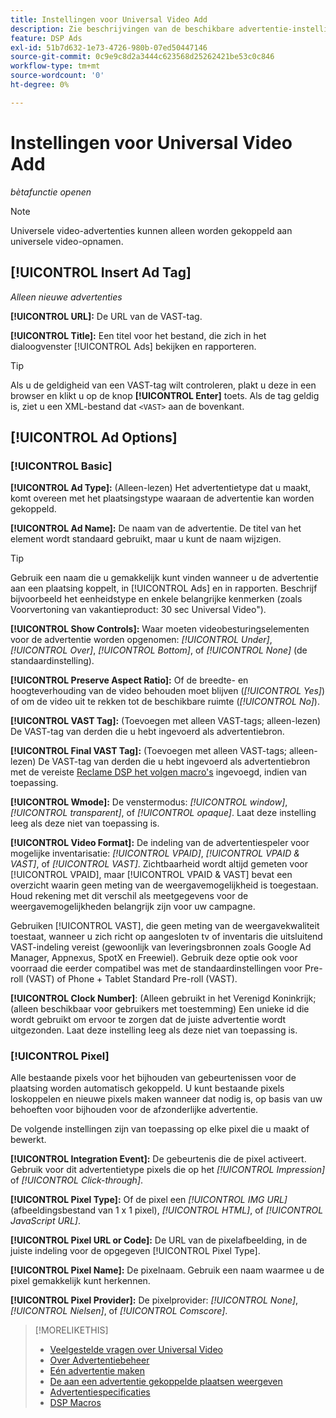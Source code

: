 ```yaml
---
title: Instellingen voor Universal Video Add
description: Zie beschrijvingen van de beschikbare advertentie-instellingen voor universele videoadvertenties.
feature: DSP Ads
exl-id: 51b7d632-1e73-4726-980b-07ed50447146
source-git-commit: 0c9e9c8d2a3444c623568d25262421be53c0c846
workflow-type: tm+mt
source-wordcount: '0'
ht-degree: 0%

---
```


# Instellingen voor Universal Video Add

*bètafunctie openen*

>[!NOTE]
>
>Universele video-advertenties kunnen alleen worden gekoppeld aan universele video-opnamen.

## [!UICONTROL Insert Ad Tag]

*Alleen nieuwe advertenties*

**[!UICONTROL URL]:** De URL van de VAST-tag.

**[!UICONTROL Title]:** Een titel voor het bestand, die zich in het dialoogvenster [!UICONTROL Ads] bekijken en rapporteren.

>[!TIP]
>
> Als u de geldigheid van een VAST-tag wilt controleren, plakt u deze in een browser en klikt u op de knop **[!UICONTROL Enter]** toets. Als de tag geldig is, ziet u een XML-bestand dat `<VAST>` aan de bovenkant.

## [!UICONTROL Ad Options]

### [!UICONTROL Basic]

**[!UICONTROL Ad Type]:** (Alleen-lezen) Het advertentietype dat u maakt, komt overeen met het plaatsingstype waaraan de advertentie kan worden gekoppeld.

**[!UICONTROL Ad Name]:** De naam van de advertentie. De titel van het element wordt standaard gebruikt, maar u kunt de naam wijzigen.

>[!TIP]
>
> Gebruik een naam die u gemakkelijk kunt vinden wanneer u de advertentie aan een plaatsing koppelt, in [!UICONTROL Ads] en in rapporten. Beschrijf bijvoorbeeld het eenheidstype en enkele belangrijke kenmerken (zoals Voorvertoning van vakantieproduct: 30 sec Universal Video&quot;).

**[!UICONTROL Show Controls]:** Waar moeten videobesturingselementen voor de advertentie worden opgenomen: *[!UICONTROL Under]*, *[!UICONTROL Over]*, *[!UICONTROL Bottom]*, of *[!UICONTROL None]* (de standaardinstelling).

**[!UICONTROL Preserve Aspect Ratio]:** Of de breedte- en hoogteverhouding van de video behouden moet blijven (*[!UICONTROL Yes]*) of om de video uit te rekken tot de beschikbare ruimte (*[!UICONTROL No]*).

**[!UICONTROL VAST Tag]:** (Toevoegen met alleen VAST-tags; alleen-lezen) De VAST-tag van derden die u hebt ingevoerd als advertentiebron.

**[!UICONTROL Final VAST Tag]:** (Toevoegen met alleen VAST-tags; alleen-lezen) De VAST-tag van derden die u hebt ingevoerd als advertentiebron met de vereiste [Reclame DSP het volgen macro&#39;s](/help/dsp/campaign-management/macros.md) ingevoegd, indien van toepassing.

**[!UICONTROL Wmode]:** De venstermodus: *[!UICONTROL window]*, *[!UICONTROL transparent]*, of *[!UICONTROL opaque]*. Laat deze instelling leeg als deze niet van toepassing is.

**[!UICONTROL Video Format]:** De indeling van de advertentiespeler voor mogelijke inventarisatie: *[!UICONTROL VPAID]*, *[!UICONTROL VPAID & VAST]*, of *[!UICONTROL VAST]*. Zichtbaarheid wordt altijd gemeten voor [!UICONTROL VPAID], maar [!UICONTROL VPAID & VAST] bevat een overzicht waarin geen meting van de weergavemogelijkheid is toegestaan. Houd rekening met dit verschil als meetgegevens voor de weergavemogelijkheden belangrijk zijn voor uw campagne.

Gebruiken [!UICONTROL VAST], die geen meting van de weergavekwaliteit toestaat, wanneer u zich richt op aangesloten tv of inventaris die uitsluitend VAST-indeling vereist (gewoonlijk van leveringsbronnen zoals Google Ad Manager, Appnexus, SpotX en Freewiel). Gebruik deze optie ook voor voorraad die eerder compatibel was met de standaardinstellingen voor Pre-roll (VAST) of Phone + Tablet Standard Pre-roll (VAST).

**[!UICONTROL Clock Number]**: (Alleen gebruikt in het Verenigd Koninkrijk; (alleen beschikbaar voor gebruikers met toestemming) Een unieke id die wordt gebruikt om ervoor te zorgen dat de juiste advertentie wordt uitgezonden. Laat deze instelling leeg als deze niet van toepassing is.

### [!UICONTROL Pixel]

Alle bestaande pixels voor het bijhouden van gebeurtenissen voor de plaatsing worden automatisch gekoppeld. U kunt bestaande pixels loskoppelen en nieuwe pixels maken wanneer dat nodig is, op basis van uw behoeften voor bijhouden voor de afzonderlijke advertentie.

De volgende instellingen zijn van toepassing op elke pixel die u maakt of bewerkt.

**[!UICONTROL Integration Event]:** De gebeurtenis die de pixel activeert. Gebruik voor dit advertentietype pixels die op het *[!UICONTROL Impression]* of *[!UICONTROL Click-through]*.

**[!UICONTROL Pixel Type]:** Of de pixel een *[!UICONTROL IMG URL]* (afbeeldingsbestand van 1 x 1 pixel), *[!UICONTROL HTML]*, of *[!UICONTROL JavaScript URL]*.

**[!UICONTROL Pixel URL or Code]:** De URL van de pixelafbeelding, in de juiste indeling voor de opgegeven [!UICONTROL Pixel Type].

**[!UICONTROL Pixel Name]:** De pixelnaam. Gebruik een naam waarmee u de pixel gemakkelijk kunt herkennen.

**[!UICONTROL Pixel Provider]:** De pixelprovider: *[!UICONTROL None]*, *[!UICONTROL Nielsen]*, of *[!UICONTROL Comscore]*.

>[!MORELIKETHIS]
>
>* [Veelgestelde vragen over Universal Video](/help/dsp/campaign-management/faq-universal-video.md)
>* [Over Advertentiebeheer](ad-about.md)
>* [Eén advertentie maken](ad-create.md)
>* [De aan een advertentie gekoppelde plaatsen weergeven](/help/dsp/campaign-management/ads/ad-list-placements.md)
>* [Advertentiespecificaties](ad-specs.md)
>* [DSP Macros](/help/dsp/campaign-management/macros.md)

